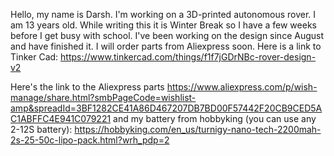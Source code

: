 Hello, my name is Darsh. I'm working on a 3D-printed autonomous rover. I am 13 years old. While writing this it is Winter Break so I have a few weeks before I get busy with school. I've been working on the design since August and have finished it. I will order parts from Aliexpress soon. Here is a link to Tinker Cad: https://www.tinkercad.com/things/f1f7jGDrNBc-rover-design-v2

Here's the link to the Aliexpress parts https://www.aliexpress.com/p/wish-manage/share.html?smbPageCode=wishlist-amp&spreadId=3BF1282CE41A86D467207DB7BD00F57442F20CB9CED5AC1ABFFC4E941C079221
and my battery from hobbyking (you can use any 2-12S battery): https://hobbyking.com/en_us/turnigy-nano-tech-2200mah-2s-25-50c-lipo-pack.html?wrh_pdp=2
